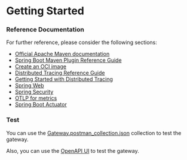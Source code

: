 # Getting Started

### Reference Documentation
For further reference, please consider the following sections:

* [Official Apache Maven documentation](https://maven.apache.org/guides/index.html)
* [Spring Boot Maven Plugin Reference Guide](https://docs.spring.io/spring-boot/3.3.4/maven-plugin)
* [Create an OCI image](https://docs.spring.io/spring-boot/3.3.4/maven-plugin/build-image.html)
* [Distributed Tracing Reference Guide](https://docs.micrometer.io/tracing/reference/index.html)
* [Getting Started with Distributed Tracing](https://docs.spring.io/spring-boot/3.3.4/reference/actuator/tracing.html)
* [Spring Web](https://docs.spring.io/spring-boot/docs/3.3.4/reference/htmlsingle/index.html#web)
* [Spring Security](https://docs.spring.io/spring-boot/docs/3.3.4/reference/htmlsingle/index.html#web.security)
* [OTLP for metrics](https://docs.spring.io/spring-boot/reference/actuator/metrics.html#actuator.metrics.export.otlp)
* [Spring Boot Actuator](https://docs.spring.io/spring-boot/docs/3.3.4/reference/htmlsingle/index.html#actuator)


### Test

You can use the [Gateway.postman_collection.json](postman/Gateway.postman_collection.json) collection to test the gateway.

Also, you can use the [OpenAPI UI](http://localhost:8080/swagger-ui/index.html) to test the gateway.
